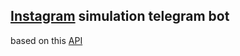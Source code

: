 ## [Instagram](https://www.instagram.com) simulation telegram bot

based on this [API](https://github.com/mgp25/Instagram-API)
